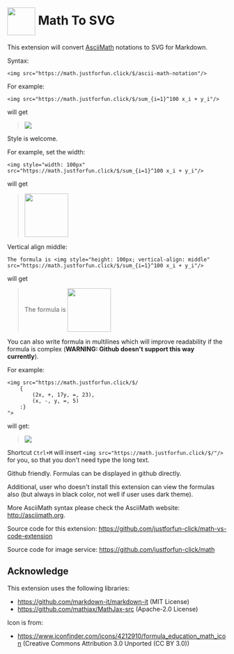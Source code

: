 # <img style="width:64px; vertical-align:middle" src="https://raw.githubusercontent.com/justforfun-click/math-vs-code-extension/master/icon.png"> Math To SVG

This extension will convert [AsciiMath](http://asciimath.org/) notations to SVG for Markdown.

Syntax:

```
<img src="https://math.justforfun.click/$/ascii-math-notation"/>
```

For example:

```
<img src="https://math.justforfun.click/$/sum_{i=1}^100 x_i + y_i"/>
```

will get

> <img src="https://math.justforfun.click/$/sum_{i=1}^100 x_i + y_i"/>

Style is welcome.

For example, set the width:

```
<img style="width: 100px" src="https://math.justforfun.click/$/sum_{i=1}^100 x_i + y_i"/>
```

will get

> <img style="width: 100px" src="https://math.justforfun.click/$/sum_{i=1}^100 x_i + y_i"/>

Vertical align middle:

```
The formula is <img style="height: 100px; vertical-align: middle" src="https://math.justforfun.click/$/sum_{i=1}^100 x_i + y_i"/>
```

will get

> The formula is <img style="height: 100px; vertical-align: middle" src="https://math.justforfun.click/$/sum_{i=1}^100 x_i + y_i"/>

You can also write formula in multilines which will improve readability if the formula is complex (**WARNING: Github doesn't support this way currently**).

For example:

```
<img src="https://math.justforfun.click/$/
    {
        (2x, +, 17y, =, 23),
        (x, -, y, =, 5)
    :}
">
```

will get:

> <img src="https://math.justforfun.click/$/
    {
        (2x, +, 17y, =, 23),
        (x, -, y, =, 5)
    :}
">

Shortcut `Ctrl+M` will insert `<img src="https://math.justforfun.click/$/"/>` for you, so that you don't need type the long text.

Github friendly. Formulas can be displayed in github directly.

Additional, user who doesn't install this extension can view the formulas also (but always in black color, not well if user uses dark theme).

More AsciiMath syntax please check the AsciiMath website: http://asciimath.org.

Source code for this extension: https://github.com/justforfun-click/math-vs-code-extension

Source code for image service: https://github.com/justforfun-click/math

## Acknowledge

This extension uses the following libraries:

* https://github.com/markdown-it/markdown-it (MIT License)
* https://github.com/mathjax/MathJax-src (Apache-2.0 License)

Icon is from:

* https://www.iconfinder.com/icons/4212910/formula_education_math_icon (Creative Commons Attribution 3.0 Unported (CC BY 3.0))
